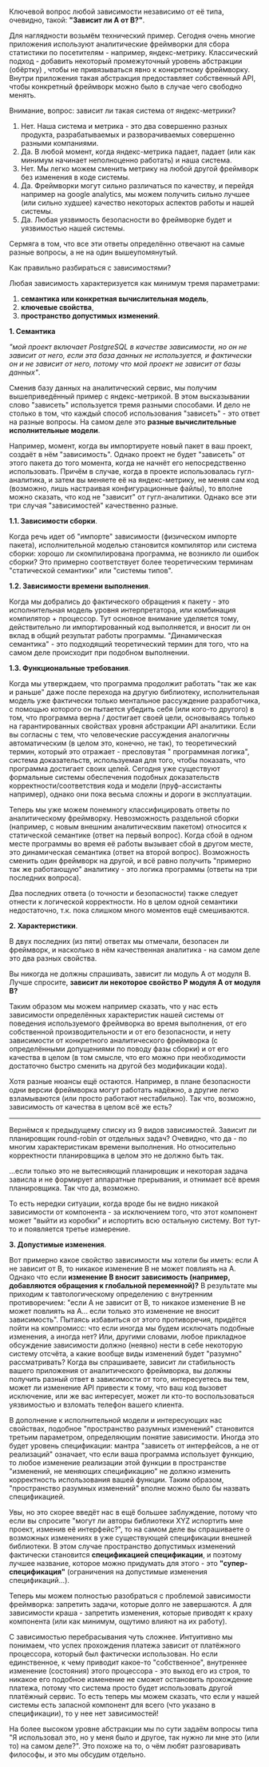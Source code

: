 Ключевой вопрос любой зависимости независимо от её типа, очевидно, такой: **"Зависит ли А от B?"**.

Для наглядности возьмём технический пример. Сегодня очень многие приложения используют аналитические фреймворки для сбора статистики по посетителям - например, яндекс-метрику. Классический подход - добавить некоторый промежуточный уровень абстракции (обёртку) , чтобы не привязываться явно к конкретному фреймворку. Внутри приложения такая абстракция предоставляет собственный API, чтобы конкретный фреймворк можно было в случае чего свободно менять.

Внимание, вопрос: зависит ли такая система от яндекс-метрики?

1. Нет. Наша система и метрика - это два совершенно разных продукта, разрабатываемых и разворачиваемых совершенно разными компаниями.
2. Да. В любой момент, когда яндекс-метрика падает, падает (или как минимум начинает неполноценно работать) и наша система.
3. Нет. Мы легко можем сменить метрику на любой другой фреймворк без изменения в коде системы.
4. Да. Фреймворки могут сильно различаться по качеству, и перейдя например на google analytics, мы можем получить сильно лучшее (или сильно худшее) качество некоторых аспектов работы и нашей системы.
5. Да. Любая уязвимость безопасности во фреймворке будет и уязвимостью нашей системы.

Сермяга в том, что все эти ответы определённо отвечают на самые разные вопросы, а не на один вышеупомянутый.

Как правильно разбираться с зависимостями?

Любая зависимость характеризуется как минимум тремя параметрами:
1) **семантика или конкретная вычислительная модель**,
2) **ключевые свойства**,
3) **пространство допустимых изменений**. 

**1. Семантика**

*"мой проект включает PostgreSQL в качестве зависимости, но он не зависит от него, если эта база данных не используется, и фактически он и не зависит от него, потому что мой проект не зависит от базы данных"*.

Сменив базу данных на аналитический сервис, мы получим вышеприведённый пример с яндекс-метрикой. В этом высказывании слово "зависеть" используется тремя разными способами. И дело не столько в том, что каждый способ использования "зависеть" - это ответ на разные вопросы. На самом деле это **разные вычислительные исполнительные модели**.

Например, момент, когда вы импортируете новый пакет в ваш проект, создаёт в нём "зависимость". Однако проект не будет "зависеть" от этого пакета до того момента, когда не начнёт его непосредственно использовать. Причём в случае, когда в проекте использовалась гугл-аналитика, и затем вы меняете её на яндекс-метрику, не меняя сам код (возможно, лишь настраивая конфигурационные файлы), то вполне можно сказать, что код не "зависит" от гугл-аналитики. Однако все эти три случая "зависимостей" качественно разные.

**1.1. Зависимости сборки**.

Когда речь идет об "импорте" зависимости (физическом импорте пакета), исполнительной моделью становится компилятор или система сборки: хорошо ли скомпилирована программа, не возникло ли ошибок сборки? Это примерно соответствует более теоретическим терминам "статической семантики" или "системы типов".

**1.2. Зависимости времени выполнения**.

Когда мы добрались до фактического обращения к пакету - это исполнительная модель уровня интерпретатора, или комбинация компилятор + процессор. Тут основное внимание уделяется тому, действительно ли импортированный код выполняется, и вносит ли он вклад в общий результат работы программы. "Динамическая семантика" - это подходящий теоретический термин для того, что на самом деле происходит при подобном выполнении. 

**1.3. Функциональные требования**.

Когда мы утверждаем, что программа продолжит работать "так же как и раньше" даже после перехода на другую библиотеку, исполнительная модель уже фактически только ментальное рассуждение разработчика, с помощью которого он пытается убедить себя (или кого-то другого) в том, что программа верна / достигает своей цели, основываясь только на гарантированных свойствах уровня абстракции API аналитики. Если вы согласны с тем, что человеческие рассуждения аналогичны автоматическим (в целом это, конечно, не так), то теоретический термин, который это отражает - пресловутая " программная логика", система доказательств, используемая для того, чтобы показать, что программа достигает своих целей. Сегодня уже существуют формальные системы обеспечения подобных доказательств корректности/соответствия кода и модели (пруф-ассистанты например), однако они пока весьма сложны и дороги в эксплуатации.

Теперь мы уже можем понемногу классифицировать ответы по аналитическому фреймворку. Невозможность раздельной сборки (например, с новым внешним аналитическвим пакетом) относится к статической семантике (ответ на первый вопрос). Когда сбой в одном месте программы во время её работы вызывает сбой в другом месте, это динамическая семантика (ответ на второй вопрос). Возможность сменить один фреймворк на другой, и всё равно получить "примерно так же работающую" аналитику - это логика программы (ответы на три последних вопроса).

Два последних ответа (о точности и безопасности) также следует отнести к логической корректности. Но в целом одной семантики недостаточно, т.к. пока слишком много моментов ещё смешиваются. 

**2. Характеристики**.

В двух последних (из пяти) ответах мы отмечали, безопасен ли фреймворк, и насколько в нём качественная аналитика - на самом деле это два разных свойства.

Вы никогда не должны спрашивать, зависит ли модуль A от модуля B. Лучше спросите, **зависит ли некоторое свойство P модуля A от модуля B?**

Таким образом мы можем например сказать, что у нас есть зависимости определённых характеристик нашей системы от поведения используемого фреймворка во время выполнения, от его собственной производительности и от его безопасности, и нету зависимости от конкретного аналитического фреймворка (с определёнными допущениями по поводу фазы сборки) и от его качества в целом (в том смысле, что его можно при необходимости достаточно быстро сменить на другой без модификации кода).

Хотя разные нюансы ещё остаются. Например, в плане безопасности одни версии фреймворка могут работать надёжно, а другие легко взламываются (или просто работают нестабильно). Так что, возможно, зависимость от качества в целом всё же есть? 

---

Вернёмся к предыдущему списку из 9 видов зависимостей. Зависит ли планировщик round-robin от отдельных задач? Очевидно, что да - по многим характеристикам времени выполнения. Но относительно корректности планировщика в целом это не должно быть так.

...если только это не вытесняющий планировщик и некоторая задача зависла и не формирует аппаратные прерывания, и отнимает всё время планировщика. Так что да, возможно.

То есть нередки ситуации, когда вроде бы не видно никакой зависимости от компонента - за исключением того, что этот компонент может "выйти из коробки" и испортить всю остальную систему. Вот тут-то и появляется третье измерение. 

**3. Допустимые изменения**.

Вот примерно какое свойство зависимости мы хотели бы иметь: если A не зависит от B, то никакое изменение B не может повлиять на A. Однако что если **изменение B вносит зависимость (например, добавляются обращения к глобальной переменной)?** В результате мы приходим к тавтологическому определению с внутренним противоречием: "если A не зависит от B, то никакое изменение B не может повлиять на A... если только это изменение не вносит зависимость". Пытаясь избавиться от этого противоречия, придётся пойти на компромисс: что если иногда мы будем исключать подобные изменения, а иногда нет? Или, другими словами, любое прикладное обсуждение зависимости должно (неявно) нести в себе некоторую систему отсчёта, а какие вообще виды изменений будет "разумно" рассматривать? Когда вы спрашиваете, зависит ли стабильность вашего приложения от аналитического фреймворка, вы должны получить разный ответ в зависимости от того, интересуетесь вы тем, может ли изменение API привести к тому, что ваш код вызовет исключение, или же вас интересует, может ли кто-то воспользоваться уязвимостью и взломать телефон вашего клиента.

В дополнение к исполнительной модели и интересующих нас свойствах, подобное "пространство разумных изменений" становится третьим параметром, определяющим понятие зависимости. Иногда это будет уровень спецификации: мантра "зависеть от интерфейсов, а не от реализаций" означает, что если ваша программа использует функцию, то любое изменение реализации этой функции в пространстве "изменений, не меняющих спецификацию" не должно изменить корректность использования вашей функции. Таким образом, "пространство разумных изменений" вполне можно было бы назвать спецификацией.

Увы, но это скорее введёт нас в ещё большее заблуждение, потому что если вы спросите "могут ли авторы библиотеки XYZ испортить мне проект, изменив её интерфейс?", то на самом деле вы спрашиваете о возможных изменениях в уже существующей спецификации внешней библиотеки. В этом случае пространство допустимых изменений фактически становится **спецификацией спецификации**, и поэтому лучшее название, которое можно придумать для этого - это **"супер-спецификация"** (ограничения на допустимые изменения спецификаций...). 

Теперь мы можем полностью разобраться с проблемой зависимости фреймворка: запретить задачи, которые долго не завершаются. А для зависимости краша - запретить изменения, которые приводят к краху компонента (или как минимум, ощутимо влияют на их работу).

С зависимостью перебрасывания чуть сложнее. Интуитивно мы понимаем, что успех прохождения платежа зависит от платёжного процессора, который был фактически использован. Но если единственное, к чему приводит какое-то "собственное", внутреннее изменение (состояния) этого процессора - это выход его из строя, то никакое его подобное изменение не сможет остановить прохождение платежа, потому что система просто будет использовать другой платёжный сервис. То есть теперь мы можем сказать, что если у нашей системы есть запасной компонент для всего (что указано в спецификации), то у нее нет зависимостей!

На более высоком уровне абстракции мы по сути задаём вопросы типа "Я использовал это, но у меня было и другое, так нужно ли мне это (или то) на самом деле?". Это похоже на то, о чём любят разговаривать философы, и это мы обсудим отдельно. 
